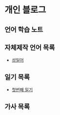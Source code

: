 # 개인 블로그
## 언어 학습 노트
## 자체제작 언어 목록
* [성일어](conlang/conlang_1.md)
## 일기 목록
* [첫번째 일기](nitki/nitki_1.md)
## 가사 목록

